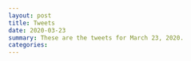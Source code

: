 ```yaml
---
layout: post
title: Tweets
date: 2020-03-23
summary: These are the tweets for March 23, 2020.
categories:
---
```


